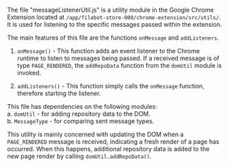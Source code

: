 The file "messageListenerUtil.js" is a utility module in the Google Chrome Extension located at `/app/filebot-store-000/chrome-extension/src/utils/`. It is used for listening to the specific messages passed within the extension. 

The main features of this file are the functions `onMessage` and `addListeners`. 

1. `onMessage()` - This function adds an event listener to the Chrome runtime to listen to messages being passed. If a received message is of type `PAGE_RENDERED`, the `addRepoData` function from the `domUtil` module is invoked.
   
2. `addListeners()` - This function simply calls the `onMessage` function, therefore starting the listener.

This file has dependencies on the following modules:  
a. `domUtil` - for adding repository data to the DOM.  
b. `MessageType` - for comparing sent message types.

This utility is mainly concerned with updating the DOM when a `PAGE_RENDERED` message is received, indicating a fresh render of a page has occurred. When this happens, additional repository data is added to the new page render by calling `domUtil.addRepoData()`.